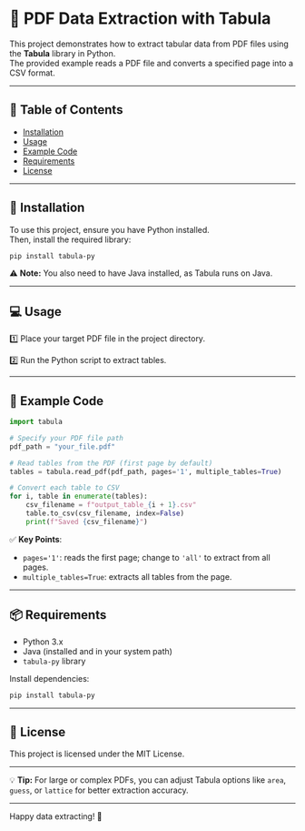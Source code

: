 # 📄 PDF Data Extraction with Tabula

This project demonstrates how to extract tabular data from PDF files using the **Tabula** library in Python.  
The provided example reads a PDF file and converts a specified page into a CSV format.

---

## 📑 Table of Contents

- [Installation](#installation)  
- [Usage](#usage)  
- [Example Code](#example-code)  
- [Requirements](#requirements)  
- [License](#license)

---

## 🚀 Installation

To use this project, ensure you have Python installed.  
Then, install the required library:

```bash
pip install tabula-py
```

⚠ **Note:** You also need to have Java installed, as Tabula runs on Java.

---

## 💻 Usage

1️⃣ Place your target PDF file in the project directory.  

2️⃣ Run the Python script to extract tables.

---

## 📂 Example Code

```python
import tabula

# Specify your PDF file path
pdf_path = "your_file.pdf"

# Read tables from the PDF (first page by default)
tables = tabula.read_pdf(pdf_path, pages='1', multiple_tables=True)

# Convert each table to CSV
for i, table in enumerate(tables):
    csv_filename = f"output_table_{i + 1}.csv"
    table.to_csv(csv_filename, index=False)
    print(f"Saved {csv_filename}")
```

✅ **Key Points**:
- `pages='1'`: reads the first page; change to `'all'` to extract from all pages.
- `multiple_tables=True`: extracts all tables from the page.

---

## 📦 Requirements

- Python 3.x  
- Java (installed and in your system path)  
- `tabula-py` library

Install dependencies:

```bash
pip install tabula-py
```

---

## 📝 License

This project is licensed under the MIT License.

---

💡 **Tip:** For large or complex PDFs, you can adjust Tabula options like `area`, `guess`, or `lattice` for better extraction accuracy.

---

Happy data extracting! 🚀
